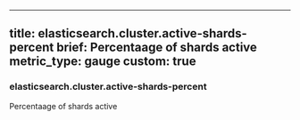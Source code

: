 
---
title: elasticsearch.cluster.active-shards-percent
brief: Percentaage of shards active
metric_type: gauge
custom: true
---
### elasticsearch.cluster.active-shards-percent

Percentaage of shards active
